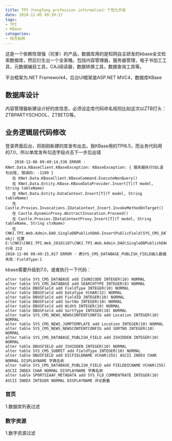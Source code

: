 ```yaml
---
title: TPI（tongfang profession information）个性化开发
date: 2018-12-05 09:39:17
tags: 
- TPI
- KBase
categories:
- 同方知网
---
```


这是一个依赖性很强（坑爹）的产品，数据库用的是知网自主研发的kbase全文检索数据库，然后衍生出一个全家桶，包括内容管理器，服务器管理，电子书加工工具，元数据编目工具，CAJ阅读器，数据转换工具，数据查询工具等。

平台框架为.NET Framework4，后台UI框架是ASP.NET MVC4，数据库KBase

## 数据库设计

内容管理器新建设计好的库信息，必须设定库代码命名规则比如这次以ZTB打头：ZTBPARTYSCHOOL、ZTBETD等。

## 业务逻辑层代码修改

登录界面后台，将刚刚新建的库发布出去。我KBase用的TPI6.5，而业务代码用的7.0，所以单库发布勾选字段点击下一步后出错
	
		2018-12-06 09:49:14,536 ERROR - KNet.Data.KBaseClient.KBaseException: KBaseException: { 服务器执行SQL语句出错, 错误码: -1109 }
	   在 KNet.Data.KBaseClient.KBaseCommand.ExecuteNonQuery()
	   在 KNet.Data.Entity.KBase.KBaseDataProvider.Insert[T](T model, String tableName)
	   在 KNet.Data.Entity.DataContext.Insert[T](T model, String tableName)
	   在 Castle.Proxies.Invocations.IDataContext_Insert.InvokeMethodOnTarget()
	   在 Castle.DynamicProxy.AbstractInvocation.Proceed()
	   在 Castle.Proxies.IDataContextProxy.Insert[T](T model, String tableName, String ctxName)
	   在 CNKI.TPI.Web.Admin.DAO.SingleDBPublishDAO.InsertPublicField(SYS_CMS_DATABASE_PUBLISH_FIELD obj) 位置 E:\CNKI\CNKI.TPI.Web_20181107\CNKI.TPI.Web.Admin.DAO\SingleDBPublishDAO.cs:行号 212
	2018-12-06 09:49:15,017 ERROR - 表SYS_CMS_DATABASE_PUBLISH_FIELD插入数据失败：FieldType:1

kbase需要升级到7.0，或者执行一下代码：

	alter table SYS_CMS_DATABASE add ISUNICODE INTEGER(10) NORMAL
	alter table SYS_CMS_DATABASE add SEARCHTYPE INTEGER(8) NORMAL
	alter table DBUSField add FieldType INTEGER(10) NORMAL
	alter table DBUSField add DataType VCHAR(32) NORMAL
	alter table DBUSField add FieldID INTEGER(10) NORMAL
	alter table DBUSField add SortNo INTEGER(10) NORMAL
	alter table DBUSField add Width INTEGER(10) NORMAL
	alter table DBUSField add SortType INTEGER(10) NORMAL
	alter table SYS_CMS_NEWS_NEWSCONTENTCONFIG add Location INTEGER(10) NORMAL
	alter table SYS_CMS_NEWS_JUMPTEMPLATE add Location INTEGER(10) NORMAL
	alter table SYS_CMS_NEWS_NEWSCONTENTCONFIG add SORTNO INTEGER(10) NORMAL
	alter table SYS_CMS_DATABASE_PUBLISH_FIELD add ISHIDDEN INTEGER(10) NORMAL
	alter table DBUSFIELD add ISHIDDEN INTEGER(10) NORMAL
	alter table SYS_CMS_SUBMIT add FieldType INTEGER(10) NORMAL
	alter table DBUSFIELD add DICFIELDNAME VCHAR(255) ASCII INDEX CHAR NORMAL DISPLAYNAME 字典名称
	alter table SYS_CMS_DATABASE_PUBLISH_FIELD add FIELDDICNAME VCHAR(255) ASCII INDEX CHAR NORMAL DISPLAYNAME 字典名称
	alter table SPORTSIAAF_METADATA add SYS_FLD_COMMENTRATE INTEGER(10) ASCII INDEX INTEGER NORMAL DISPLAYNAME 评论数量


### 首页

1.数据库列表过滤

### 数字资源

1.数字资源过滤




